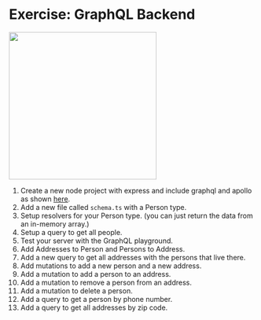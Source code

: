 # Exercise: GraphQL Backend
<img src="https://www.encora.com/hs-fs/hubfs/Picture1-Jul-28-2022-04-18-46-78-PM.png?width=983&name=Picture1-Jul-28-2022-04-18-46-78-PM.png" width="300">


1. Create a new node project with express and include graphql and apollo as shown [here](https://www.apollographql.com/docs/apollo-server/api/express-middleware/).
2. Add a new file called `schema.ts` with a Person type.
3. Setup resolvers for your Person type. (you can just return the data from an in-memory array.)
4. Setup a query to get all people.
5. Test your server with the GraphQL playground.
6. Add Addresses to Person and Persons to Address.
7. Add a new query to get all addresses with the persons that live there.
8. Add mutations to add a new person and a new address.
9. Add a mutation to add a person to an address.
10. Add a mutation to remove a person from an address.
11. Add a mutation to delete a person.
12. Add a query to get a person by phone number.
13. Add a query to get all addresses by zip code.